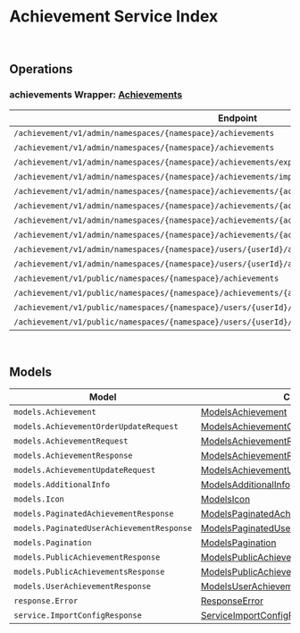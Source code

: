 # Achievement Service Index

&nbsp;  

## Operations

### achievements Wrapper:  [Achievements](../AccelByte.Sdk/Api/Achievement/Wrapper/Achievements.cs)
| Endpoint | Method | ID | Class | Example |
|---|---|---|---|---|
| `/achievement/v1/admin/namespaces/{namespace}/achievements` | GET | AdminListAchievements | [AdminListAchievements](../AccelByte.Sdk/Api/Achievement/Operation/Achievements/AdminListAchievements.cs) | [AdminListAchievements](../samples/AccelByte.Sdk.Sample.Cli/ApiCommand/Achievement/Achievements/AdminListAchievements.cs) |
| `/achievement/v1/admin/namespaces/{namespace}/achievements` | POST | AdminCreateNewAchievement | [AdminCreateNewAchievement](../AccelByte.Sdk/Api/Achievement/Operation/Achievements/AdminCreateNewAchievement.cs) | [AdminCreateNewAchievement](../samples/AccelByte.Sdk.Sample.Cli/ApiCommand/Achievement/Achievements/AdminCreateNewAchievement.cs) |
| `/achievement/v1/admin/namespaces/{namespace}/achievements/export` | GET | ExportAchievements | [ExportAchievements](../AccelByte.Sdk/Api/Achievement/Operation/Achievements/ExportAchievements.cs) | [ExportAchievements](../samples/AccelByte.Sdk.Sample.Cli/ApiCommand/Achievement/Achievements/ExportAchievements.cs) |
| `/achievement/v1/admin/namespaces/{namespace}/achievements/import` | POST | ImportAchievements | [ImportAchievements](../AccelByte.Sdk/Api/Achievement/Operation/Achievements/ImportAchievements.cs) | [ImportAchievements](../samples/AccelByte.Sdk.Sample.Cli/ApiCommand/Achievement/Achievements/ImportAchievements.cs) |
| `/achievement/v1/admin/namespaces/{namespace}/achievements/{achievementCode}` | GET | AdminGetAchievement | [AdminGetAchievement](../AccelByte.Sdk/Api/Achievement/Operation/Achievements/AdminGetAchievement.cs) | [AdminGetAchievement](../samples/AccelByte.Sdk.Sample.Cli/ApiCommand/Achievement/Achievements/AdminGetAchievement.cs) |
| `/achievement/v1/admin/namespaces/{namespace}/achievements/{achievementCode}` | PUT | AdminUpdateAchievement | [AdminUpdateAchievement](../AccelByte.Sdk/Api/Achievement/Operation/Achievements/AdminUpdateAchievement.cs) | [AdminUpdateAchievement](../samples/AccelByte.Sdk.Sample.Cli/ApiCommand/Achievement/Achievements/AdminUpdateAchievement.cs) |
| `/achievement/v1/admin/namespaces/{namespace}/achievements/{achievementCode}` | DELETE | AdminDeleteAchievement | [AdminDeleteAchievement](../AccelByte.Sdk/Api/Achievement/Operation/Achievements/AdminDeleteAchievement.cs) | [AdminDeleteAchievement](../samples/AccelByte.Sdk.Sample.Cli/ApiCommand/Achievement/Achievements/AdminDeleteAchievement.cs) |
| `/achievement/v1/admin/namespaces/{namespace}/achievements/{achievementCode}` | PATCH | AdminUpdateAchievementListOrder | [AdminUpdateAchievementListOrder](../AccelByte.Sdk/Api/Achievement/Operation/Achievements/AdminUpdateAchievementListOrder.cs) | [AdminUpdateAchievementListOrder](../samples/AccelByte.Sdk.Sample.Cli/ApiCommand/Achievement/Achievements/AdminUpdateAchievementListOrder.cs) |
| `/achievement/v1/admin/namespaces/{namespace}/users/{userId}/achievements` | GET | AdminListUserAchievements | [AdminListUserAchievements](../AccelByte.Sdk/Api/Achievement/Operation/Achievements/AdminListUserAchievements.cs) | [AdminListUserAchievements](../samples/AccelByte.Sdk.Sample.Cli/ApiCommand/Achievement/Achievements/AdminListUserAchievements.cs) |
| `/achievement/v1/admin/namespaces/{namespace}/users/{userId}/achievements/{achievementCode}/unlock` | PUT | AdminUnlockAchievement | [AdminUnlockAchievement](../AccelByte.Sdk/Api/Achievement/Operation/Achievements/AdminUnlockAchievement.cs) | [AdminUnlockAchievement](../samples/AccelByte.Sdk.Sample.Cli/ApiCommand/Achievement/Achievements/AdminUnlockAchievement.cs) |
| `/achievement/v1/public/namespaces/{namespace}/achievements` | GET | PublicListAchievements | [PublicListAchievements](../AccelByte.Sdk/Api/Achievement/Operation/Achievements/PublicListAchievements.cs) | [PublicListAchievements](../samples/AccelByte.Sdk.Sample.Cli/ApiCommand/Achievement/Achievements/PublicListAchievements.cs) |
| `/achievement/v1/public/namespaces/{namespace}/achievements/{achievementCode}` | GET | PublicGetAchievement | [PublicGetAchievement](../AccelByte.Sdk/Api/Achievement/Operation/Achievements/PublicGetAchievement.cs) | [PublicGetAchievement](../samples/AccelByte.Sdk.Sample.Cli/ApiCommand/Achievement/Achievements/PublicGetAchievement.cs) |
| `/achievement/v1/public/namespaces/{namespace}/users/{userId}/achievements` | GET | PublicListUserAchievements | [PublicListUserAchievements](../AccelByte.Sdk/Api/Achievement/Operation/Achievements/PublicListUserAchievements.cs) | [PublicListUserAchievements](../samples/AccelByte.Sdk.Sample.Cli/ApiCommand/Achievement/Achievements/PublicListUserAchievements.cs) |
| `/achievement/v1/public/namespaces/{namespace}/users/{userId}/achievements/{achievementCode}/unlock` | PUT | PublicUnlockAchievement | [PublicUnlockAchievement](../AccelByte.Sdk/Api/Achievement/Operation/Achievements/PublicUnlockAchievement.cs) | [PublicUnlockAchievement](../samples/AccelByte.Sdk.Sample.Cli/ApiCommand/Achievement/Achievements/PublicUnlockAchievement.cs) |


&nbsp;  

## Models

| Model | Class |
|---|---|
| `models.Achievement` | [ModelsAchievement](../AccelByte.Sdk/Api/Achievement/Model/ModelsAchievement.cs) |
| `models.AchievementOrderUpdateRequest` | [ModelsAchievementOrderUpdateRequest](../AccelByte.Sdk/Api/Achievement/Model/ModelsAchievementOrderUpdateRequest.cs) |
| `models.AchievementRequest` | [ModelsAchievementRequest](../AccelByte.Sdk/Api/Achievement/Model/ModelsAchievementRequest.cs) |
| `models.AchievementResponse` | [ModelsAchievementResponse](../AccelByte.Sdk/Api/Achievement/Model/ModelsAchievementResponse.cs) |
| `models.AchievementUpdateRequest` | [ModelsAchievementUpdateRequest](../AccelByte.Sdk/Api/Achievement/Model/ModelsAchievementUpdateRequest.cs) |
| `models.AdditionalInfo` | [ModelsAdditionalInfo](../AccelByte.Sdk/Api/Achievement/Model/ModelsAdditionalInfo.cs) |
| `models.Icon` | [ModelsIcon](../AccelByte.Sdk/Api/Achievement/Model/ModelsIcon.cs) |
| `models.PaginatedAchievementResponse` | [ModelsPaginatedAchievementResponse](../AccelByte.Sdk/Api/Achievement/Model/ModelsPaginatedAchievementResponse.cs) |
| `models.PaginatedUserAchievementResponse` | [ModelsPaginatedUserAchievementResponse](../AccelByte.Sdk/Api/Achievement/Model/ModelsPaginatedUserAchievementResponse.cs) |
| `models.Pagination` | [ModelsPagination](../AccelByte.Sdk/Api/Achievement/Model/ModelsPagination.cs) |
| `models.PublicAchievementResponse` | [ModelsPublicAchievementResponse](../AccelByte.Sdk/Api/Achievement/Model/ModelsPublicAchievementResponse.cs) |
| `models.PublicAchievementsResponse` | [ModelsPublicAchievementsResponse](../AccelByte.Sdk/Api/Achievement/Model/ModelsPublicAchievementsResponse.cs) |
| `models.UserAchievementResponse` | [ModelsUserAchievementResponse](../AccelByte.Sdk/Api/Achievement/Model/ModelsUserAchievementResponse.cs) |
| `response.Error` | [ResponseError](../AccelByte.Sdk/Api/Achievement/Model/ResponseError.cs) |
| `service.ImportConfigResponse` | [ServiceImportConfigResponse](../AccelByte.Sdk/Api/Achievement/Model/ServiceImportConfigResponse.cs) |
